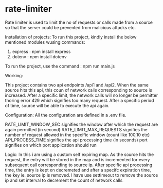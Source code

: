 # rate-limiter

Rate limiter is used to limit the no of requests or calls made from a source so that the server could be prevented from malicious attacks etc.

Installation of projects:
To run this project, kindly install the below mentioned modules wusing commands:
1. express :  npm install express
2. dotenv : npm install dotenv

To run the project, use the command : npm run main.js


Working:

This project contains two api endpoints /api1 and /api2. When the same source hits this api, this coun of network calls corresponding to source is increased. After a specific limit, the network calls will no longer be permitter thoring error 429 which signifies too many request. After a specific period of time, source will be able to execute the api again.

Configuration:
All the configuration are defined in a .env file. 

RATE_LIMIT_WINDOW_SEC signifies the window after which the request are again permitted (in second)
RATE_LIMIT_MAX_REQUESTS signifies the number of request allowed in the specific window  (count like 100,10 etc)
API_PROCESS_TIME signifies the api processing time (in seconds)
port signifies on which port application should run


Logic: In this i am using a custom self expiring map. As the source hits the request, the entry will be stored in the map and is incremented for every subsequent call corresponding to source ip. After specific api processing time, the entry is kept on decremeted and after a specifc expiration time, the key ie. source ip is removed.
I have use settimeout to remove the source ip and set interval to decrement the count of network calls. 